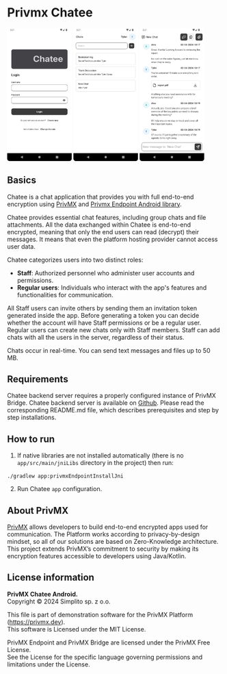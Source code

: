 # Privmx Chatee

<p float="center">
<img width="30%" src="readme/Screenshot_20240729_152127.png">
<img width="30%" src="readme/Screenshot_20240729_152139.png">
<img width="30%" src="readme/Screenshot_20240729_152149.png">
</p>

## Basics

Chatee is a chat application that provides you with full end-to-end encryption
using [PrivMX](https://privmx.dev)
and [Privmx Endpoint Android library](https://github.com/simplito/privmx-endpoint-java/).

Chatee provides essential chat features, including group chats and file attachments. All the data
exchanged within Chatee is
end-to-end encrypted, meaning that only the end users can read (decrypt) their messages. It means
that even the platform hosting
provider cannot access user data.

Chatee categorizes users into two distinct roles:

- **Staff**: Authorized personnel who administer user accounts and permissions.
- **Regular users**: Individuals who interact with the app's features and functionalities for
  communication.

All Staff users can invite others by sending them an invitation token generated inside the app.
Before generating a
token you can decide whether the account will have Staff permissions or be a regular user. Regular
users can create new
chats only with Staff members. Staff can add chats with all the users in the server, regardless of
their status.

Chats occur in real-time. You can send text messages and files up to 50 MB.

## Requirements

Chatee backend server requires a properly configured instance of PrivMX Bridge.
Chatee backend server is available on [Github](https://github.com/simplito/privmx-chatee).
Please read the corresponding README.md file, which describes prerequisites and step by step
installations.

## How to run

1. If native libraries are not installed automatically (there is no `app/src/main/jniLibs` directory
   in the
   project) then run:

```shell
./gradlew app:privmxEndpointInstallJni
```

2. Run Chatee `app` configuration.

## About PrivMX

[PrivMX](http://privmx.com) allows developers to build end-to-end encrypted apps used for
communication. The Platform works according to privacy-by-design mindset, so all of our solutions
are based on Zero-Knowledge architecture. This project extends PrivMX’s commitment to security by
making its encryption features accessible to developers using Java/Kotlin.

## License information

**PrivMX Chatee Android.**\
Copyright © 2024 Simplito sp. z o.o.

This file is part of demonstration software for the PrivMX Platform (https://privmx.dev). \
This software is Licensed under the MIT License.

PrivMX Endpoint and PrivMX Bridge are licensed under the PrivMX Free License.\
See the License for the specific language governing permissions and limitations under the License.


